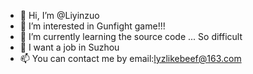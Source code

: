 - 👋 Hi, I’m @Liyinzuo
- 👀 I’m interested in Gunfight game!!!
- 🌱 I’m currently learning the source code ... So difficult
- 💞️ I want a job in Suzhou
- 📫 You can contact me by email:lyzlikebeef@163.com

<!---
Liyinzuo/Liyinzuo is a ✨ special ✨ repository because its `README.md` (this file) appears on your GitHub profile.
You can click the Preview link to take a look at your changes.
--->
